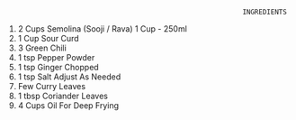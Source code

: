                                                                INGREDIENTS
1.  2 Cups Semolina (Sooji / Rava) 1 Cup - 250ml
2.  1 Cup Sour Curd
3.  3 Green Chili
4.  1 tsp Pepper Powder
5.  1 tsp Ginger Chopped
6.  1 tsp Salt Adjust As Needed
7.  Few Curry Leaves
8.  1 tbsp Coriander Leaves
9.  4 Cups Oil For Deep Frying
